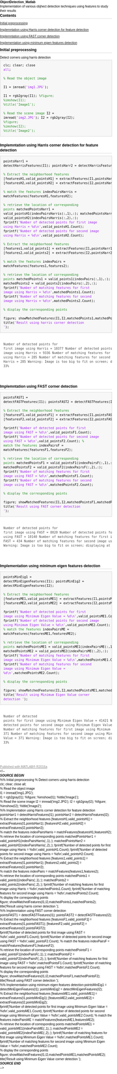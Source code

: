 # ObjectDetection_Matlab
Implementation of various objhect detection techniques using features to study their results 



<!DOCTYPE html
  PUBLIC "-//W3C//DTD HTML 4.01 Transitional//EN">
<html><head>
      <meta http-equiv="Content-Type" content="text/html; charset=utf-8">
   <!--
This HTML was auto-generated from MATLAB code.
To make changes, update the MATLAB code and republish this document.
      --><title>cornerdet</title><meta name="generator" content="MATLAB 9.0"><link rel="schema.DC" href="http://purl.org/dc/elements/1.1/"><meta name="DC.date" content="2018-02-17"><meta name="DC.source" content="cornerdet.m"><style type="text/css">
html,body,div,span,applet,object,iframe,h1,h2,h3,h4,h5,h6,p,blockquote,pre,a,abbr,acronym,address,big,cite,code,del,dfn,em,font,img,ins,kbd,q,s,samp,small,strike,strong,sub,sup,tt,var,b,u,i,center,dl,dt,dd,ol,ul,li,fieldset,form,label,legend,table,caption,tbody,tfoot,thead,tr,th,td{margin:0;padding:0;border:0;outline:0;font-size:100%;vertical-align:baseline;background:transparent}body{line-height:1}ol,ul{list-style:none}blockquote,q{quotes:none}blockquote:before,blockquote:after,q:before,q:after{content:'';content:none}:focus{outine:0}ins{text-decoration:none}del{text-decoration:line-through}table{border-collapse:collapse;border-spacing:0}

html { min-height:100%; margin-bottom:1px; }
html body { height:100%; margin:0px; font-family:Arial, Helvetica, sans-serif; font-size:10px; color:#000; line-height:140%; background:#fff none; overflow-y:scroll; }
html body td { vertical-align:top; text-align:left; }

h1 { padding:0px; margin:0px 0px 25px; font-family:Arial, Helvetica, sans-serif; font-size:1.5em; color:#d55000; line-height:100%; font-weight:normal; }
h2 { padding:0px; margin:0px 0px 8px; font-family:Arial, Helvetica, sans-serif; font-size:1.2em; color:#000; font-weight:bold; line-height:140%; border-bottom:1px solid #d6d4d4; display:block; }
h3 { padding:0px; margin:0px 0px 5px; font-family:Arial, Helvetica, sans-serif; font-size:1.1em; color:#000; font-weight:bold; line-height:140%; }

a { color:#005fce; text-decoration:none; }
a:hover { color:#005fce; text-decoration:underline; }
a:visited { color:#004aa0; text-decoration:none; }

p { padding:0px; margin:0px 0px 20px; }
img { padding:0px; margin:0px 0px 20px; border:none; }
p img, pre img, tt img, li img, h1 img, h2 img { margin-bottom:0px; } 

ul { padding:0px; margin:0px 0px 20px 23px; list-style:square; }
ul li { padding:0px; margin:0px 0px 7px 0px; }
ul li ul { padding:5px 0px 0px; margin:0px 0px 7px 23px; }
ul li ol li { list-style:decimal; }
ol { padding:0px; margin:0px 0px 20px 0px; list-style:decimal; }
ol li { padding:0px; margin:0px 0px 7px 23px; list-style-type:decimal; }
ol li ol { padding:5px 0px 0px; margin:0px 0px 7px 0px; }
ol li ol li { list-style-type:lower-alpha; }
ol li ul { padding-top:7px; }
ol li ul li { list-style:square; }

.content { font-size:1.2em; line-height:140%; padding: 20px; }

pre, code { font-size:12px; }
tt { font-size: 1.2em; }
pre { margin:0px 0px 20px; }
pre.codeinput { padding:10px; border:1px solid #d3d3d3; background:#f7f7f7; }
pre.codeoutput { padding:10px 11px; margin:0px 0px 20px; color:#4c4c4c; }
pre.error { color:red; }

@media print { pre.codeinput, pre.codeoutput { word-wrap:break-word; width:100%; } }

span.keyword { color:#0000FF }
span.comment { color:#228B22 }
span.string { color:#A020F0 }
span.untermstring { color:#B20000 }
span.syscmd { color:#B28C00 }

.footer { width:auto; padding:10px 0px; margin:25px 0px 0px; border-top:1px dotted #878787; font-size:0.8em; line-height:140%; font-style:italic; color:#878787; text-align:left; float:none; }
.footer p { margin:0px; }
.footer a { color:#878787; }
.footer a:hover { color:#878787; text-decoration:underline; }
.footer a:visited { color:#878787; }

table th { padding:7px 5px; text-align:left; vertical-align:middle; border: 1px solid #d6d4d4; font-weight:bold; }
table td { padding:7px 5px; text-align:left; vertical-align:top; border:1px solid #d6d4d4; }





  </style></head><body><div class="content"><h2>Contents</h2><div><ul><li><a href="#1">Initial preprocessing</a></li><li><a href="#2">Implemntation using Harris corner detection for feature detection</a></li><li><a href="#3">Implemntation using FAST corner detection</a></li><li><a href="#4">Implementation using minimum eigen features detection</a></li></ul></div><h2>Initial preprocessing<a name="1"></a></h2><p>Detect corners using harris detection</p><pre class="codeinput">clc;
clear;
close <span class="string">all</span>;

<span class="comment">% Read the object image</span>

I1 = imread(<span class="string">'img1.JPG'</span>);

I1 = rgb2gray(I1);
<span class="comment">%figure;</span>
<span class="comment">%imshow(I1);</span>
<span class="comment">%title('Image1');</span>

<span class="comment">% Read the scene image</span>
I2 = imread(<span class="string">'img2.JPG'</span>);
I2 = rgb2gray(I2);
<span class="comment">%figure;</span>
<span class="comment">%imshow(I2);</span>
<span class="comment">%title('Image2');</span>
</pre><h2>Implemntation using Harris corner detection for feature detection<a name="2"></a></h2><pre class="codeinput">pointsHarr1 = detectHarrisFeatures(I1);
pointsHarr2 = detectHarrisFeatures(I2);



<span class="comment">% Extract the neighborhood features</span>
[featuresH1,valid_pointsH1] = extractFeatures(I1,pointsHarr1);
[featuresH2,valid_pointsH2] = extractFeatures(I2,pointsHarr2);


<span class="comment">% match the features</span>
indexPairsHarris = matchFeatures(featuresH1,featuresH2);

<span class="comment">% retrieve the location of corresponding points</span>
matchedPointsHarr1 = valid_pointsH1(indexPairsHarris(:,1),:);
matchedPointsHarr2 = valid_pointsH2(indexPairsHarris(:,2),:);
fprintf(<span class="string">'Number of detected points for first image using Harris = %d\n'</span>,valid_pointsH1.Count);
fprintf(<span class="string">'Number of detected points for second image using Harris = %d\n'</span>,valid_pointsH2.Count);


<span class="comment">% Extract the neighborhood features</span>
[features1,valid_points1] = extractFeatures(I1,pointsHarr1);
[features2,valid_points2] = extractFeatures(I2,pointsHarr2);


<span class="comment">% match the features</span>
indexPairs = matchFeatures(features1,features2);

<span class="comment">% retrieve the location of corresponding points</span>
matchedPoints1 = valid_points1(indexPairs(:,1),:);
matchedPoints2 = valid_points2(indexPairs(:,2),:);
fprintf(<span class="string">'Number of matching features for first image using Harris = %d\n'</span>,matchedPoints1.Count);
fprintf(<span class="string">'Number of matching features for second image using Harris = %d\n'</span>,matchedPoints2.Count);


<span class="comment">% display the corresponding points</span>

figure;
showMatchedFeatures(I1,I2,matchedPoints1,matchedPoints2);
title(<span class="string">'Result using harris corner detection '</span>);
</pre><pre class="codeoutput">Number of detected points for first image using Harris = 10377
Number of detected points for second image using Harris = 9336
Number of matching features for first image using Harris = 285
Number of matching features for second image using Harris = 285
Warning: Image is too big to fit on screen; displaying at 33% 
</pre><img vspace="5" hspace="5" src="cornerdet_01.png" alt=""> <h2>Implemntation using FAST corner detection<a name="3"></a></h2><pre class="codeinput">pointsFAST1 = detectFASTFeatures(I1);
pointsFAST2 = detectFASTFeatures(I2);



<span class="comment">% Extract the neighborhood features</span>
[featuresF1,valid_pointsF1] = extractFeatures(I1,pointsFAST1);
[featuresF2,valid_pointsF2] = extractFeatures(I2,pointsFAST2);

fprintf(<span class="string">'Number of detected points for first image using FAST = %d\n'</span>,valid_pointsF1.Count);
fprintf(<span class="string">'Number of detected points for second image using FAST = %d\n'</span>,valid_pointsF2.Count);
<span class="comment">% match the features</span>
indexPairsF = matchFeatures(featuresF1,featuresF2);

<span class="comment">% retrieve the location of corresponding points</span>
matchedPointsF1 = valid_pointsF1(indexPairsF(:,1),:);
matchedPointsF2 = valid_pointsF2(indexPairsF(:,2),:);
fprintf(<span class="string">'Number of matching features for first image using FAST = %d\n'</span>,matchedPointsF1.Count);
fprintf(<span class="string">'Number of matching features for second image using FAST = %d\n'</span>,matchedPointsF2.Count);

<span class="comment">% display the corresponding points</span>

figure;
showMatchedFeatures(I1,I2,matchedPointsF1,matchedPointsF2);
title(<span class="string">'Result using FAST corner detection '</span>);
</pre><pre class="codeoutput">Number of detected points for first image using FAST = 8020
Number of detected points for second image using FAST = 10140
Number of matching features for first image using FAST = 434
Number of matching features for second image using FAST = 434
Warning: Image is too big to fit on screen; displaying at 33% 
</pre><img vspace="5" hspace="5" src="cornerdet_02.png" alt=""> <h2>Implementation using minimum eigen features detection<a name="4"></a></h2><pre class="codeinput">pointsMinEig1 = detectMinEigenFeatures(I1);
pointsMinEig2 = detectMinEigenFeatures(I2);



<span class="comment">% Extract the neighborhood features</span>
[featuresME1,valid_pointsME1] = extractFeatures(I1,pointsMinEig1);
[featuresME2,valid_pointsME2] = extractFeatures(I2,pointsMinEig2);

fprintf(<span class="string">'Number of detected points for first image using Minimum Eigen Value = %d\n'</span>,valid_pointsME1.Count);
fprintf(<span class="string">'Number of detected points for second image using Minimum Eigen Value = %d\n'</span>,valid_pointsME2.Count);
<span class="comment">% match the features</span>
indexPairsME = matchFeatures(featuresME1,featuresME2);

<span class="comment">% retrieve the location of corresponding points</span>
matchedPointsME1 = valid_pointsME1(indexPairsME(:,1),:);
matchedPointsME2 = valid_pointsME2(indexPairsME(:,2),:);
fprintf(<span class="string">'Number of matching features for first image using Minimum Eigen Value = %d\n'</span>,matchedPointsME1.Count);
fprintf(<span class="string">'Number of matching features for second image using Minimum Eigen Value = %d\n'</span>,matchedPointsME2.Count);

<span class="comment">% display the corresponding points</span>

figure;
showMatchedFeatures(I1,I2,matchedPointsME1,matchedPointsME2);
title(<span class="string">'Result using Minimum Eigen Value corner detection '</span>);
</pre><pre class="codeoutput">Number of detected points for first image using Minimum Eigen Value = 41421
Number of detected points for second image using Minimum Eigen Value = 33037
Number of matching features for first image using Minimum Eigen Value = 371
Number of matching features for second image using Minimum Eigen Value = 371
Warning: Image is too big to fit on screen; displaying at 33% 
</pre><img vspace="5" hspace="5" src="cornerdet_03.png" alt=""> <p class="footer"><br><a href="http://www.mathworks.com/products/matlab/">Published with MATLAB&reg; R2016a</a><br></p></div><!--
##### SOURCE BEGIN #####
%% Initial preprocessing 
% Detect corners using harris detection 

clc;
clear;
close all;

% Read the object image 

I1 = imread('img1.JPG');

I1 = rgb2gray(I1);
%figure;
%imshow(I1);
%title('Image1');

% Read the scene image 
I2 = imread('img2.JPG');
I2 = rgb2gray(I2);
%figure;
%imshow(I2);
%title('Image2');

%% Implemntation using Harris corner detection for feature detection 


pointsHarr1 = detectHarrisFeatures(I1);
pointsHarr2 = detectHarrisFeatures(I2);



% Extract the neighborhood features 
[featuresH1,valid_pointsH1] = extractFeatures(I1,pointsHarr1);
[featuresH2,valid_pointsH2] = extractFeatures(I2,pointsHarr2);


% match the features 
indexPairsHarris = matchFeatures(featuresH1,featuresH2);

% retrieve the location of corresponding points 
matchedPointsHarr1 = valid_pointsH1(indexPairsHarris(:,1),:);
matchedPointsHarr2 = valid_pointsH2(indexPairsHarris(:,2),:);
fprintf('Number of detected points for first image using Harris = %d\n',valid_pointsH1.Count);
fprintf('Number of detected points for second image using Harris = %d\n',valid_pointsH2.Count);


% Extract the neighborhood features 
[features1,valid_points1] = extractFeatures(I1,pointsHarr1);
[features2,valid_points2] = extractFeatures(I2,pointsHarr2);


% match the features 
indexPairs = matchFeatures(features1,features2);

% retrieve the location of corresponding points 
matchedPoints1 = valid_points1(indexPairs(:,1),:);
matchedPoints2 = valid_points2(indexPairs(:,2),:);
fprintf('Number of matching features for first image using Harris = %d\n',matchedPoints1.Count);
fprintf('Number of matching features for second image using Harris = %d\n',matchedPoints2.Count);


% display the corresponding points 

figure; 
showMatchedFeatures(I1,I2,matchedPoints1,matchedPoints2);
title('Result using harris corner detection ');



%% Implemntation using FAST corner detection

pointsFAST1 = detectFASTFeatures(I1);
pointsFAST2 = detectFASTFeatures(I2);



% Extract the neighborhood features 
[featuresF1,valid_pointsF1] = extractFeatures(I1,pointsFAST1);
[featuresF2,valid_pointsF2] = extractFeatures(I2,pointsFAST2);

fprintf('Number of detected points for first image using FAST = %d\n',valid_pointsF1.Count);
fprintf('Number of detected points for second image using FAST = %d\n',valid_pointsF2.Count);
% match the features 
indexPairsF = matchFeatures(featuresF1,featuresF2);

% retrieve the location of corresponding points 
matchedPointsF1 = valid_pointsF1(indexPairsF(:,1),:);
matchedPointsF2 = valid_pointsF2(indexPairsF(:,2),:);
fprintf('Number of matching features for first image using FAST = %d\n',matchedPointsF1.Count);
fprintf('Number of matching features for second image using FAST = %d\n',matchedPointsF2.Count);

% display the corresponding points 

figure; 
showMatchedFeatures(I1,I2,matchedPointsF1,matchedPointsF2);
title('Result using FAST corner detection ');






%% Implementation using minimum eigen features detection 
pointsMinEig1 = detectMinEigenFeatures(I1);
pointsMinEig2 = detectMinEigenFeatures(I2);



% Extract the neighborhood features 
[featuresME1,valid_pointsME1] = extractFeatures(I1,pointsMinEig1);
[featuresME2,valid_pointsME2] = extractFeatures(I2,pointsMinEig2);

fprintf('Number of detected points for first image using Minimum Eigen Value = %d\n',valid_pointsME1.Count);
fprintf('Number of detected points for second image using Minimum Eigen Value = %d\n',valid_pointsME2.Count);
% match the features 
indexPairsME = matchFeatures(featuresME1,featuresME2);

% retrieve the location of corresponding points 
matchedPointsME1 = valid_pointsME1(indexPairsME(:,1),:);
matchedPointsME2 = valid_pointsME2(indexPairsME(:,2),:);
fprintf('Number of matching features for first image using Minimum Eigen Value = %d\n',matchedPointsME1.Count);
fprintf('Number of matching features for second image using Minimum Eigen Value = %d\n',matchedPointsME2.Count);

% display the corresponding points 

figure; 
showMatchedFeatures(I1,I2,matchedPointsME1,matchedPointsME2);
title('Result using Minimum Eigen Value corner detection ');







##### SOURCE END #####
--></body></html>
